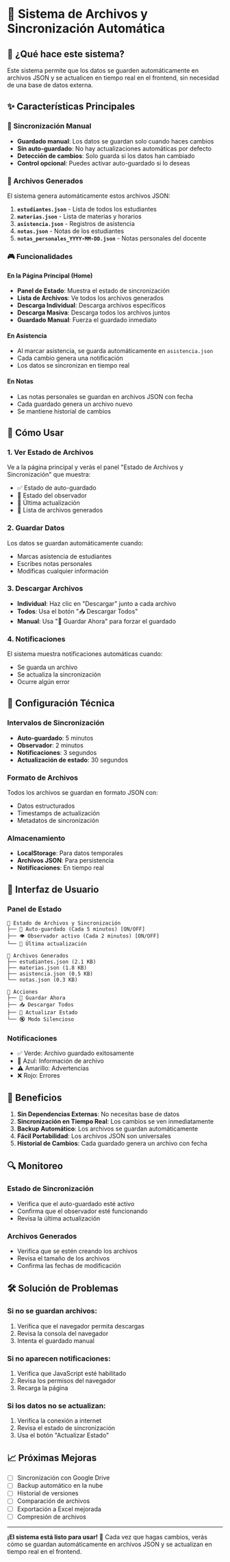 # 📁 Sistema de Archivos y Sincronización Automática

## 🎯 ¿Qué hace este sistema?

Este sistema permite que los datos se guarden automáticamente en archivos JSON y se actualicen en tiempo real en el frontend, sin necesidad de una base de datos externa.

## ✨ Características Principales

### 🔄 Sincronización Manual

- **Guardado manual**: Los datos se guardan solo cuando haces cambios
- **Sin auto-guardado**: No hay actualizaciones automáticas por defecto
- **Detección de cambios**: Solo guarda si los datos han cambiado
- **Control opcional**: Puedes activar auto-guardado si lo deseas

### 📄 Archivos Generados

El sistema genera automáticamente estos archivos JSON:

1. **`estudiantes.json`** - Lista de todos los estudiantes
2. **`materias.json`** - Lista de materias y horarios
3. **`asistencia.json`** - Registros de asistencia
4. **`notas.json`** - Notas de los estudiantes
5. **`notas_personales_YYYY-MM-DD.json`** - Notas personales del docente

### 🎮 Funcionalidades

#### En la Página Principal (Home)

- **Panel de Estado**: Muestra el estado de sincronización
- **Lista de Archivos**: Ve todos los archivos generados
- **Descarga Individual**: Descarga archivos específicos
- **Descarga Masiva**: Descarga todos los archivos juntos
- **Guardado Manual**: Fuerza el guardado inmediato

#### En Asistencia

- Al marcar asistencia, se guarda automáticamente en `asistencia.json`
- Cada cambio genera una notificación
- Los datos se sincronizan en tiempo real

#### En Notas

- Las notas personales se guardan en archivos JSON con fecha
- Cada guardado genera un archivo nuevo
- Se mantiene historial de cambios

## 🚀 Cómo Usar

### 1. Ver Estado de Archivos

Ve a la página principal y verás el panel "Estado de Archivos y Sincronización" que muestra:

- ✅ Estado de auto-guardado
- 🔄 Estado del observador
- 📅 Última actualización
- 📄 Lista de archivos generados

### 2. Guardar Datos

Los datos se guardan automáticamente cuando:

- Marcas asistencia de estudiantes
- Escribes notas personales
- Modificas cualquier información

### 3. Descargar Archivos

- **Individual**: Haz clic en "Descargar" junto a cada archivo
- **Todos**: Usa el botón "📥 Descargar Todos"
- **Manual**: Usa "💾 Guardar Ahora" para forzar el guardado

### 4. Notificaciones

El sistema muestra notificaciones automáticas cuando:

- Se guarda un archivo
- Se actualiza la sincronización
- Ocurre algún error

## 🔧 Configuración Técnica

### Intervalos de Sincronización

- **Auto-guardado**: 5 minutos
- **Observador**: 2 minutos
- **Notificaciones**: 3 segundos
- **Actualización de estado**: 30 segundos

### Formato de Archivos

Todos los archivos se guardan en formato JSON con:

- Datos estructurados
- Timestamps de actualización
- Metadatos de sincronización

### Almacenamiento

- **LocalStorage**: Para datos temporales
- **Archivos JSON**: Para persistencia
- **Notificaciones**: En tiempo real

## 📱 Interfaz de Usuario

### Panel de Estado

```
📁 Estado de Archivos y Sincronización
├── 🔄 Auto-guardado (Cada 5 minutos) [ON/OFF]
├── 👁️ Observador activo (Cada 2 minutos) [ON/OFF]
└── 📅 Última actualización

📄 Archivos Generados
├── estudiantes.json (2.1 KB)
├── materias.json (1.8 KB)
├── asistencia.json (0.5 KB)
└── notas.json (0.3 KB)

💾 Acciones
├── 💾 Guardar Ahora
├── 📥 Descargar Todos
├── 🔄 Actualizar Estado
└── 🔇 Modo Silencioso
```

### Notificaciones

- ✅ Verde: Archivo guardado exitosamente
- 📁 Azul: Información de archivo
- ⚠️ Amarillo: Advertencias
- ❌ Rojo: Errores

## 🎯 Beneficios

1. **Sin Dependencias Externas**: No necesitas base de datos
2. **Sincronización en Tiempo Real**: Los cambios se ven inmediatamente
3. **Backup Automático**: Los archivos se guardan automáticamente
4. **Fácil Portabilidad**: Los archivos JSON son universales
5. **Historial de Cambios**: Cada guardado genera un archivo con fecha

## 🔍 Monitoreo

### Estado de Sincronización

- Verifica que el auto-guardado esté activo
- Confirma que el observador esté funcionando
- Revisa la última actualización

### Archivos Generados

- Verifica que se estén creando los archivos
- Revisa el tamaño de los archivos
- Confirma las fechas de modificación

## 🛠️ Solución de Problemas

### Si no se guardan archivos:

1. Verifica que el navegador permita descargas
2. Revisa la consola del navegador
3. Intenta el guardado manual

### Si no aparecen notificaciones:

1. Verifica que JavaScript esté habilitado
2. Revisa los permisos del navegador
3. Recarga la página

### Si los datos no se actualizan:

1. Verifica la conexión a internet
2. Revisa el estado de sincronización
3. Usa el botón "Actualizar Estado"

## 📈 Próximas Mejoras

- [ ] Sincronización con Google Drive
- [ ] Backup automático en la nube
- [ ] Historial de versiones
- [ ] Comparación de archivos
- [ ] Exportación a Excel mejorada
- [ ] Compresión de archivos

---

**¡El sistema está listo para usar!** 🎉
Cada vez que hagas cambios, verás cómo se guardan automáticamente en archivos JSON y se actualizan en tiempo real en el frontend.
